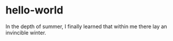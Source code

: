 # hello-world
In the depth of summer, I finally learned that within me there lay an invincible winter.

